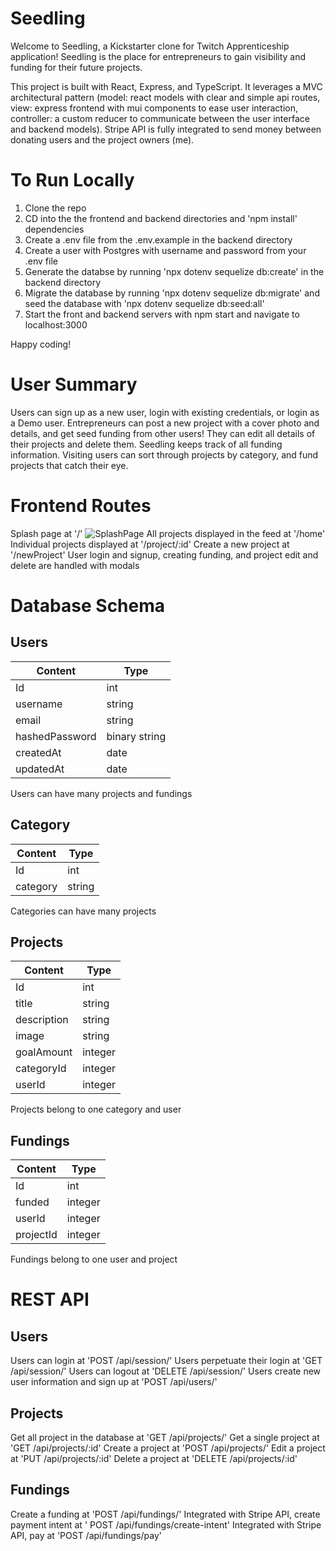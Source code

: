 # Seedling
Welcome to Seedling, a Kickstarter clone for Twitch Apprenticeship application! Seedling is the place for entrepreneurs to gain visibility and funding for their future projects. 

This project is built with React, Express, and TypeScript. It leverages a MVC architectural pattern (model: react models with clear and simple api routes, view: express frontend with mui components to ease user interaction, controller: a custom reducer to communicate between the user interface and backend models). Stripe API is fully integrated to send money between donating users and the project owners (me). 

# To Run Locally

1. Clone the repo
2. CD into the the frontend and backend directories and 'npm install' dependencies
3. Create a .env file from the .env.example in the backend directory
4. Create a user with Postgres with username and password from your .env file
5. Generate the databse by running 'npx dotenv sequelize db:create' in the backend directory 
6. Migrate the database by running 'npx dotenv sequelize db:migrate' and seed the database with 'npx dotenv sequelize db:seed:all'
7. Start the front and backend servers with npm start and navigate to localhost:3000 

Happy coding!

# User Summary 

Users can sign up as a new user, login with existing credentials, or login as a Demo user. 
Entrepreneurs can post a new project with a cover photo and details, and get seed funding from other users! They can edit all details of their projects and delete them. Seedling keeps track of all funding information.
Visiting users can sort through projects by category, and fund projects that catch their eye.

# Frontend Routes

Splash page at '/'
![SplashPage](https://user-images.githubusercontent.com/85664060/159148497-dce25ac8-f665-4343-8be6-01fcbcf14cbe.png)
All projects displayed in the feed at '/home'
Individual projects displayed at '/project/:id'
Create a new project at '/newProject'
User login and signup, creating funding, and project edit and delete are handled with modals

# Database Schema

## Users
| Content       | Type          |
| ------------- | ------------- |
| Id            | int           |
| username      | string        |
| email         | string        |
| hashedPassword| binary string |
| createdAt     | date          |
| updatedAt     | date          |

Users can have many projects and fundings

## Category
| Content       | Type          |
| ------------- | ------------- |
| Id            | int           |
| category      | string        |

Categories can have many projects

## Projects
| Content       | Type          |
| ------------- | ------------- |
| Id            | int           |
| title         | string        |
| description   | string        |
| image         | string        |
| goalAmount    | integer       |
| categoryId    | integer       |
| userId        | integer       |

Projects belong to one category and user

## Fundings
| Content       | Type          |
| ------------- | ------------- |
| Id            | int           |
| funded        | integer       |
| userId        | integer       |
| projectId     | integer       |

Fundings belong to one user and project

# REST API

## Users
Users can login at 'POST /api/session/'
Users perpetuate their login at 'GET /api/session/'
Users can logout at 'DELETE /api/session/'
Users create new user information and sign up at 'POST /api/users/'

## Projects
Get all project in the database at 'GET /api/projects/'
Get a single project at 'GET /api/projects/:id'
Create a project at 'POST /api/projects/'
Edit a project at 'PUT /api/projects/:id'
Delete a project at 'DELETE /api/projects/:id'

## Fundings
Create a funding at 'POST /api/fundings/'
Integrated with Stripe API, create payment intent at ' POST /api/fundings/create-intent'
Integrated with Stripe API, pay at 'POST /api/fundings/pay'

